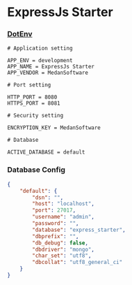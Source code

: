 # ExpressJs Starter

### [DotEnv](https://github.com/motdotla/dotenv#rules)

```text
# Application setting

APP_ENV = development
APP_NAME = ExpressJs Starter
APP_VENDOR = MedanSoftware

# Port setting

HTTP_PORT = 8080
HTTPS_PORT = 8081

# Security setting

ENCRYPTION_KEY = MedanSoftware

# Database

ACTIVE_DATABASE = default
```
### Database Config

```json
{
	"default": {
		"dsn": "",
		"host": "localhost",
		"port": 27017,
		"username": "admin",
		"password": "",
		"database": "express_starter",
		"dbprefix": "",
		"db_debug": false,
		"dbdriver": "mongo",
		"char_set": "utf8",
		"dbcollat": "utf8_general_ci"
	}
}
```